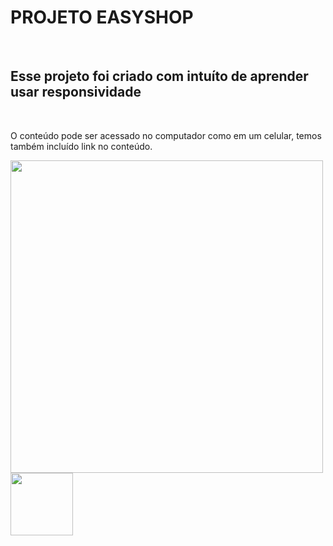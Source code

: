 <h1>PROJETO EASYSHOP</h1>
<br>
<h2>Esse projeto foi criado com intuíto de aprender usar responsividade</h2>
<br>
<p>O conteúdo pode ser acessado no computador como em um celular, temos também incluído link no conteúdo.</p>

<img  width="500px" display="inline-block" src="https://github.com/RicardodeOliveiraAlecrim/EASYSHOP/assets/134964500/88089982-9f97-4118-8e4b-abe27e97bb11"/>
<img  width="100px" display="inline-block" src="https://github.com/RicardodeOliveiraAlecrim/EASYSHOP/assets/134964500/b0bff4c3-531f-414e-b089-ba91d67c0f5d"/>


